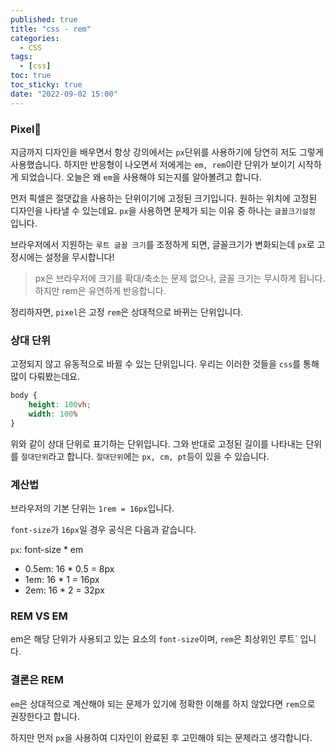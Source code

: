 ```yaml
---
published: true
title: "css - rem"
categories:
  - CSS
tags:
  - [css]
toc: true
toc_sticky: true
date: "2022-09-02 15:00"
---
```


### Pixel🤣

지금까지 디자인을 배우면서 항상 강의에서는 `px`단위를 사용하기에 당연히 저도 그렇게 사용했습니다. 하지만 반응형이 나오면서 저에게는 `em, rem`이란 단위가 보이기 시작하게 되었습니다. 오늘은 왜 `em`을 사용해야 되는지를 알아볼려고 합니다.

먼저 픽셀은 절댓값을 사용하는 단위이기에 고정된 크기입니다. 원하는 위치에 고정된 디자인을 나타낼 수 있는데요. `px`을 사용하면 문제가 되는 이유 중 하나는 `글꼴크기설정` 입니다.

브라우저에서 지원하는 `루트 글꼴 크기`를 조정하게 되면, 글꼴크기가 변화되는데 `px`로 고정시에는 설정을 무시합니다!

> px은 브라우저에 크기를 확대/축소는 문제 없으나, 글꼴 크기는 무시하게 됩니다. 하지만 rem은 유연하게 반응합니다.

정리하자면, `pixel`은 고정 `rem`은 상대적으로 바뀌는 단위입니다.

### 상대 단위

고정되지 않고 유동적으로 바뀔 수 있는 단위입니다. 우리는 이러한 것들을 `css`를 통해 많이 다뤄봤는데요.

```css
body {
    height: 100vh;
    width: 100%
}
```

위와 같이 상대 단위로 표기하는 단위입니다. 그와 반대로 고정된 길이를 나타내는 단위를 `절대단위`라고 합니다. `절대단위`에는 `px, cm, pt`등이 있을 수 있습니다.

### 계산법

브라우저의 기본 단위는 `1rem = 16px`입니다.

`font-size`가 `16px`일 경우 공식은 다음과 같습니다.

`px`: font-size * em

* 0.5em: 16 * 0.5 = 8px
* 1em: 16 * 1 = 16px
* 2em: 16 * 2 = 32px

### REM VS EM

em은 해당 단위가 사용되고 있는 요소의 `font-size`이며, `rem`은 최상위인 루트`<html> 입니다.

### 결론은 REM

`em`은 상대적으로 계산해야 되는 문제가 있기에 정확한 이해를 하지 않았다면 `rem`으로 권장한다고 합니다.

하지만 먼저 `px`을 사용하여 디자인이 완료된 후 고민해야 되는 문제라고 생각합니다.
